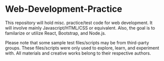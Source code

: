 # Web-Development-Practice


This repository will hold misc. practice/test code for web development. It will involve mainly Javascript/HTML/CSS or equivalent.
Also, the goal is to familarize or utilize React, Bootstrap, and Node.js.

Please note that some sample test files/scripts may be from third-party groups. These files/scripts were only used to explore, learn, and experiment with. All materials and creative works belong to their respective authors. 
